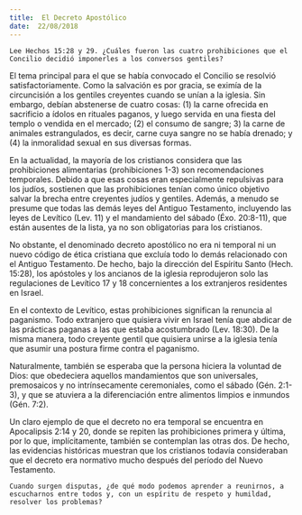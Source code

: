 ```yaml
---
title:  El Decreto Apostólico
date:  22/08/2018
---
```


`Lee Hechos 15:28 y 29. ¿Cuáles fueron las cuatro prohibiciones que el Concilio decidió imponerles a los conversos gentiles?`

El tema principal para el que se había convocado el Concilio se resolvió satisfactoriamente. Como la salvación es por gracia, se eximía de la circuncisión a los gentiles creyentes cuando se unían a la iglesia. Sin embargo, debían abstenerse de cuatro cosas: (1) la carne ofrecida en sacrificio a ídolos en rituales paganos, y luego servida en una fiesta del templo o vendida en el mercado; (2) el consumo de sangre; 3) la carne de animales estrangulados, es decir, carne cuya sangre no se había drenado; y (4) la inmoralidad sexual en sus diversas formas.

En la actualidad, la mayoría de los cristianos considera que las prohibiciones alimentarias (prohibiciones 1-3) son recomendaciones temporales. Debido a que esas cosas eran especialmente repulsivas para los judíos, sostienen que las prohibiciones tenían como único objetivo salvar la brecha entre creyentes judíos y gentiles. Además, a menudo se presume que todas las demás leyes del Antiguo Testamento, incluyendo las leyes de Levítico (Lev. 11) y el mandamiento del sábado (Éxo. 20:8-11), que están ausentes de la lista, ya no son obligatorias para los cristianos.

No obstante, el denominado decreto apostólico no era ni temporal ni un nuevo código de ética cristiana que excluía todo lo demás relacionado con el Antiguo Testamento. De hecho, bajo la dirección del Espíritu Santo (Hech. 15:28), los apóstoles y los ancianos de la iglesia reprodujeron solo las regulaciones de Levítico 17 y 18 concernientes a los extranjeros residentes en Israel.

En el contexto de Levítico, estas prohibiciones significan la renuncia al paganismo. Todo extranjero que quisiera vivir en Israel tenía que abdicar de las prácticas paganas a las que estaba acostumbrado (Lev. 18:30). De la misma manera, todo creyente gentil que quisiera unirse a la iglesia tenía que asumir una postura firme contra el paganismo.

Naturalmente, también se esperaba que la persona hiciera la voluntad de Dios: que obedeciera aquellos mandamientos que son universales, premosaicos y no intrínsecamente ceremoniales, como el sábado (Gén. 2:1-3), y que se atuviera a la diferenciación entre alimentos limpios e inmundos (Gén. 7:2).

Un claro ejemplo de que el decreto no era temporal se encuentra en Apocalipsis 2:14 y 20, donde se repiten las prohibiciones primera y última, por lo que, implícitamente, también se contemplan las otras dos. De hecho, las evidencias históricas muestran que los cristianos todavía consideraban que el decreto era normativo mucho después del período del Nuevo Testamento.

`Cuando surgen disputas, ¿de qué modo podemos aprender a reunirnos, a escucharnos entre todos y, con un espíritu de respeto y humildad, resolver los problemas?`